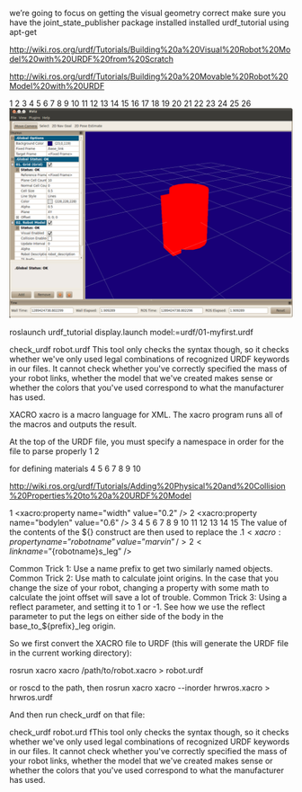 we’re going to focus on getting the visual geometry correct
make sure you have the joint_state_publisher package installed
installed urdf_tutorial using apt-get

http://wiki.ros.org/urdf/Tutorials/Building%20a%20Visual%20Robot%20Model%20with%20URDF%20from%20Scratch

http://wiki.ros.org/urdf/Tutorials/Building%20a%20Movable%20Robot%20Model%20with%20URDF

   1 <?xml version="1.0"?>
   2 <robot name="origins">
   3   <link name="base_link">
   4     <visual>
   5       <geometry>
   6         <cylinder length="0.6" radius="0.2"/>
   7       </geometry>
   8     </visual>
   9   </link>
  10 
  11   <link name="right_leg">
  12     <visual>
  13       <geometry>
  14         <box size="0.6 0.1 0.2"/>
  15       </geometry>
  16       <origin rpy="0 1.57075 0" xyz="0 0 -0.3"/>
  17     </visual>
  18   </link>
  19 
  20   <joint name="base_to_right_leg" type="fixed">
  21     <parent link="base_link"/>
  22     <child link="right_leg"/>
  23     <origin xyz="0 -0.22 0.25"/>
  24   </joint>
  25 
  26 </robot>
  ![Alt text](images/image.png)

roslaunch urdf_tutorial display.launch model:=urdf/01-myfirst.urdf

check_urdf robot.urdf
This tool only checks the syntax though, so it checks whether we've only used legal combinations of recognized URDF keywords in our files. It cannot check whether you've correctly specified the mass of your robot links, whether the model that we've created makes sense or whether the colors that you've used correspond to what the manufacturer has used.

XACRO
xacro is a macro language for XML. The xacro program runs all of the macros and outputs the result.

At the top of the URDF file, you must specify a namespace in order for the file to parse properly
   1 <?xml version="1.0"?>
   2 <robot xmlns:xacro="http://www.ros.org/wiki/xacro" name="firefighter">

for defining materials
   4   <material name="blue">
   5     <color rgba="0 0 0.8 1"/>
   6   </material>
   7 
   8   <material name="white">
   9     <color rgba="1 1 1 1"/>
  10   </material>

  http://wiki.ros.org/urdf/Tutorials/Adding%20Physical%20and%20Collision%20Properties%20to%20a%20URDF%20Model

   1 <xacro:property name="width" value="0.2" />
   2 <xacro:property name="bodylen" value="0.6" />
   3 <link name="base_link">
   4     <visual>
   5         <geometry>
   6             <cylinder radius="${width}" length="${bodylen}"/>
   7         </geometry>
   8         <material name="blue"/>
   9     </visual>
  10     <collision>
  11         <geometry>
  12             <cylinder radius="${width}" length="${bodylen}"/>
  13         </geometry>
  14     </collision>
  15 </link>
  The value of the contents of the ${} construct are then used to replace the ${}.
     1 <xacro:property name=”robotname” value=”marvin” />
   2 <link name=”${robotname}s_leg” />

Common Trick 1: Use a name prefix to get two similarly named objects.
Common Trick 2: Use math to calculate joint origins. In the case that you change the size of your robot, changing a property with some math to calculate the joint offset will save a lot of trouble.
Common Trick 3: Using a reflect parameter, and setting it to 1 or -1. See how we use the reflect parameter to put the legs on either side of the body in the base_to_${prefix}_leg origin.


So we first convert the XACRO file to URDF (this will generate the URDF file in the current working directory):

  rosrun xacro xacro /path/to/robot.xacro > robot.urdf

  or
  roscd to the path, then
  rosrun xacro xacro --inorder hrwros.xacro > hrwros.urdf

And then run check_urdf on that file:

  check_urdf robot.urd
  fThis tool only checks the syntax though, so it checks whether we've only used legal combinations of recognized URDF keywords in our files. It cannot check whether you've correctly specified the mass of your robot links, whether the model that we've created makes sense or whether the colors that you've used correspond to what the manufacturer has used.